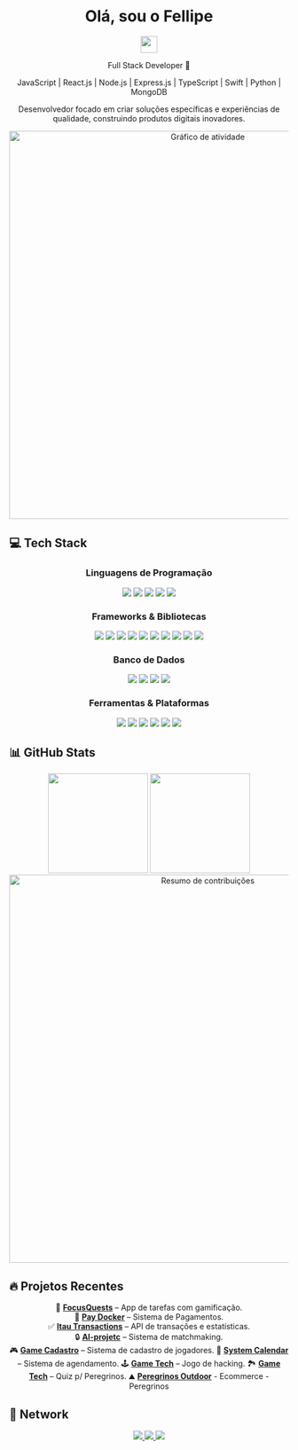 <h1 align="center">Olá, sou o Fellipe</h1>
<p align="center">
  <img src="https://media.giphy.com/media/hvRJCLFzcasrR4ia7z/giphy.gif" width="30px"/>
</p>

<div align="center">
  
  Full Stack Developer 🚀
  
  JavaScript | React.js | Node.js | Express.js | TypeScript | Swift | Python | MongoDB
  
</div>

<p align="center">
  Desenvolvedor focado em criar soluções específicas e experiências de qualidade, construindo produtos digitais inovadores.
</p>

<div align="center">
  <img width="700" src="https://github-readme-activity-graph.vercel.app/graph?username=devfe00&theme=react-dark&hide_border=true" alt="Gráfico de atividade" />
</div>

## 💻 Tech Stack

<div align="center">
  
  ### Linguagens de Programação
  <p>
    <img src="https://img.shields.io/badge/JavaScript-F7DF1E?style=for-the-badge&logo=javascript&logoColor=black"/>
    <img src="https://img.shields.io/badge/TypeScript-007ACC?style=for-the-badge&logo=typescript&logoColor=white"/>
    <img src="https://img.shields.io/badge/Python-3776AB?style=for-the-badge&logo=python&logoColor=white"/>
    <img src="https://img.shields.io/badge/Swift-FA7343?style=for-the-badge&logo=swift&logoColor=white"/>
    <img src="https://img.shields.io/badge/Java-ED8B00?style=for-the-badge&logo=java&logoColor=white"/>
  </p>
  
  ### Frameworks & Bibliotecas
  <p>
    <img src="https://img.shields.io/badge/React-20232A?style=for-the-badge&logo=react&logoColor=61DAFB"/>
    <img src="https://img.shields.io/badge/React_Native-20232A?style=for-the-badge&logo=react&logoColor=61DAFB"/>
    <img src="https://img.shields.io/badge/Node.js-43853D?style=for-the-badge&logo=node.js&logoColor=white"/>
    <img src="https://img.shields.io/badge/Express-000000?style=for-the-badge&logo=express&logoColor=white"/>
    <img src="https://img.shields.io/badge/Next.js-000000?style=for-the-badge&logo=next.js&logoColor=white"/>
    <img src="https://img.shields.io/badge/Tailwind_CSS-38B2AC?style=for-the-badge&logo=tailwind-css&logoColor=white"/>
    <img src="https://img.shields.io/badge/Django-092E20?style=for-the-badge&logo=django&logoColor=white"/>
    <img src="https://img.shields.io/badge/Vue.js-4FC08D?style=for-the-badge&logo=vue.js&logoColor=white"/>
    <img src="https://img.shields.io/badge/Angular-DD0031?style=for-the-badge&logo=angular&logoColor=white"/>
    <img src="https://img.shields.io/badge/Spring_Boot-6DB33F?style=for-the-badge&logo=spring-boot&logoColor=white"/>
  </p>
  
  ### Banco de Dados
  <p>
    <img src="https://img.shields.io/badge/MongoDB-4EA94B?style=for-the-badge&logo=mongodb&logoColor=white"/>
    <img src="https://img.shields.io/badge/MySQL-4479A1?style=for-the-badge&logo=mysql&logoColor=white"/>
    <img src="https://img.shields.io/badge/Oracle-F80000?style=for-the-badge&logo=oracle&logoColor=white"/>
    <img src="https://img.shields.io/badge/PostgreSQL-316192?style=for-the-badge&logo=postgresql&logoColor=white"/>
  </p>
  
  ### Ferramentas & Plataformas
  <p>
    <img src="https://img.shields.io/badge/Git-F05032?style=for-the-badge&logo=git&logoColor=white"/>
    <img src="https://img.shields.io/badge/GitHub-100000?style=for-the-badge&logo=github&logoColor=white"/>
    <img src="https://img.shields.io/badge/Docker-2496ED?style=for-the-badge&logo=docker&logoColor=white"/>
    <img src="https://img.shields.io/badge/Insomnia-5849BE?style=for-the-badge&logo=insomnia&logoColor=white"/>
    <img src="https://img.shields.io/badge/Wordpress-21759B?style=for-the-badge&logo=wordpress&logoColor=white"/>
    <img src="https://img.shields.io/badge/Shopify-7AB55C?style=for-the-badge&logo=shopify&logoColor=white"/>
  </p>
</div>

## 📊 GitHub Stats

<div align="center">
  <img height="180em" src="https://github-readme-stats.vercel.app/api?username=devfe00&show_icons=true&count_private=true&theme=react&hide_border=true" />
  <img height="180em" src="https://github-readme-stats.vercel.app/api/top-langs/?username=devfe00&layout=compact&langs_count=8&theme=react&hide_border=true" />
</div>

<div align="center">
  <img width="700" src="https://github-profile-summary-cards.vercel.app/api/cards/profile-details?username=devfe00&theme=react" alt="Resumo de contribuições" />
</div>

## 🔥 Projetos Recentes

<p align="center">
  🚀 <a href="https://github.com/devfe00/FocusQuests"><strong>FocusQuests</strong></a> – App de tarefas com gamificação.<br>
  💸 <a href="https://github.com/devfe00/pay.docker"><strong>Pay Docker</strong></a> – Sistema de Pagamentos.<br>
  ✅ <a href="https://github.com/devfe00/itau-transactions"><strong>Itau Transactions</strong></a> – API de transações e estatísticas.<br>
  🔒 <a href="https://github.com/devfe00/IA-project"><strong>AI-projetc</strong></a> – Sistema de matchmaking.<br>
  🎮 <a href="https://github.com/devfe00/game.cadastro"><strong>Game Cadastro</strong></a> – Sistema de cadastro de jogadores.
  📆 <a href="https://github.com/devfe00/system.calendar"><strong>System Calendar</strong></a> – Sistema de agendamento.
  🕹️ <a href="https://github.com/devfe00/game.tech"><strong>Game Tech</strong></a> – Jogo de hacking.
  🏞️ <a href="https://github.com/devfe00/peregrinos-quiz"><strong>Game Tech</strong></a> – Quiz p/ Peregrinos.
  ⛰️ <a href="https://peregrinosout.com"><strong>Peregrinos Outdoor</strong></a> - Ecommerce - Peregrinos
</p>

## 🤝 Network

<p align="center">
  <a href="https://www.linkedin.com/in/fellipe-dev00/">
    <img src="https://img.shields.io/badge/LinkedIn-0077B5?style=for-the-badge&logo=linkedin&logoColor=white"/>
  </a>
  <a href="mailto:fellipe.silva25@hotmail.com">
    <img src="https://img.shields.io/badge/Email-0078D4?style=for-the-badge&logo=microsoft-outlook&logoColor=white"/>
  </a>
  <a href="https://github.com/devfe00">
    <img src="https://img.shields.io/badge/GitHub-100000?style=for-the-badge&logo=github&logoColor=white"/>
  </a>
</p>
